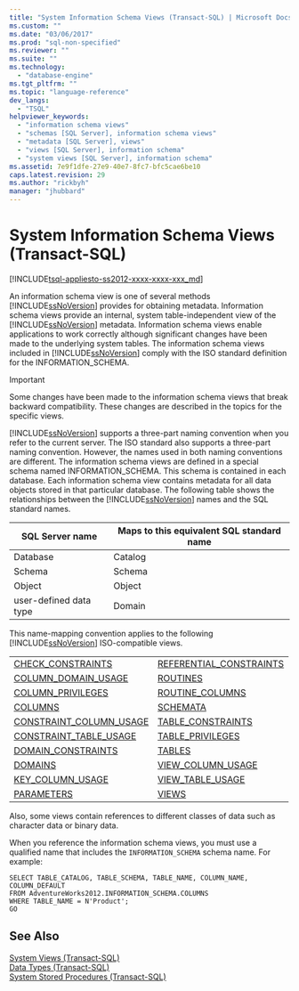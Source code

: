 ```yaml
---
title: "System Information Schema Views (Transact-SQL) | Microsoft Docs"
ms.custom: ""
ms.date: "03/06/2017"
ms.prod: "sql-non-specified"
ms.reviewer: ""
ms.suite: ""
ms.technology: 
  - "database-engine"
ms.tgt_pltfrm: ""
ms.topic: "language-reference"
dev_langs: 
  - "TSQL"
helpviewer_keywords: 
  - "information schema views"
  - "schemas [SQL Server], information schema views"
  - "metadata [SQL Server], views"
  - "views [SQL Server], information schema"
  - "system views [SQL Server], information schema"
ms.assetid: 7e9f1dfe-27e9-40e7-8fc7-bfc5cae6be10
caps.latest.revision: 29
ms.author: "rickbyh"
manager: "jhubbard"
---
```

# System Information Schema Views (Transact-SQL)
[!INCLUDE[tsql-appliesto-ss2012-xxxx-xxxx-xxx_md](../../../integration-services/system/stored-procedures/includes/tsql-appliesto-ss2012-xxxx-xxxx-xxx-md.md)]

  An information schema view is one of several methods [!INCLUDE[ssNoVersion](../../../advanced-analytics/r-services/includes/ssnoversion-md.md)] provides for obtaining metadata. Information schema views provide an internal, system table-independent view of the [!INCLUDE[ssNoVersion](../../../advanced-analytics/r-services/includes/ssnoversion-md.md)] metadata. Information schema views enable applications to work correctly although significant changes have been made to the underlying system tables. The information schema views included in [!INCLUDE[ssNoVersion](../../../advanced-analytics/r-services/includes/ssnoversion-md.md)] comply with the ISO standard definition for the INFORMATION_SCHEMA.  
  
> [!IMPORTANT]  
>  Some changes have been made to the information schema views that break backward compatibility. These changes are described in the topics for the specific views.  
  
 [!INCLUDE[ssNoVersion](../../../advanced-analytics/r-services/includes/ssnoversion-md.md)] supports a three-part naming convention when you refer to the current server. The ISO standard also supports a three-part naming convention. However, the names used in both naming conventions are different. The information schema views are defined in a special schema named INFORMATION_SCHEMA. This schema is contained in each database. Each information schema view contains metadata for all data objects stored in that particular database. The following table shows the relationships between the [!INCLUDE[ssNoVersion](../../../advanced-analytics/r-services/includes/ssnoversion-md.md)] names and the SQL standard names.  
  
|SQL Server name|Maps to this equivalent SQL standard name|  
|---------------------|-----------------------------------------------|  
|Database|Catalog|  
|Schema|Schema|  
|Object|Object|  
|user-defined data type|Domain|  
  
 This name-mapping convention applies to the following [!INCLUDE[ssNoVersion](../../../advanced-analytics/r-services/includes/ssnoversion-md.md)] ISO-compatible views.  
  
|||  
|-|-|  
|[CHECK_CONSTRAINTS](../../../relational-databases/reference/system-information-schema-views/check-constraints-transact-sql.md)|[REFERENTIAL_CONSTRAINTS](../../../relational-databases/reference/system-information-schema-views/referential-constraints-transact-sql.md)|  
|[COLUMN_DOMAIN_USAGE](../../../relational-databases/reference/system-information-schema-views/column-domain-usage-transact-sql.md)|[ROUTINES](../../../relational-databases/reference/system-information-schema-views/routines-transact-sql.md)|  
|[COLUMN_PRIVILEGES](../../../relational-databases/reference/system-information-schema-views/column-privileges-transact-sql.md)|[ROUTINE_COLUMNS](../../../relational-databases/reference/system-information-schema-views/routine-columns-transact-sql.md)|  
|[COLUMNS](../../../relational-databases/reference/system-information-schema-views/columns-transact-sql.md)|[SCHEMATA](../../../relational-databases/reference/system-information-schema-views/schemata-transact-sql.md)|  
|[CONSTRAINT_COLUMN_USAGE](../../../relational-databases/reference/system-information-schema-views/constraint-column-usage-transact-sql.md)|[TABLE_CONSTRAINTS](../../../relational-databases/reference/system-information-schema-views/table-constraints-transact-sql.md)|  
|[CONSTRAINT_TABLE_USAGE](../../../relational-databases/reference/system-information-schema-views/constraint-table-usage-transact-sql.md)|[TABLE_PRIVILEGES](../../../relational-databases/reference/system-information-schema-views/table-privileges-transact-sql.md)|  
|[DOMAIN_CONSTRAINTS](../../../relational-databases/reference/system-information-schema-views/domain-constraints-transact-sql.md)|[TABLES](../../../relational-databases/reference/system-information-schema-views/tables-transact-sql.md)|  
|[DOMAINS](../../../relational-databases/reference/system-information-schema-views/domains-transact-sql.md)|[VIEW_COLUMN_USAGE](../../../relational-databases/reference/system-information-schema-views/view-column-usage-transact-sql.md)|  
|[KEY_COLUMN_USAGE](../../../relational-databases/reference/system-information-schema-views/key-column-usage-transact-sql.md)|[VIEW_TABLE_USAGE](../../../relational-databases/reference/system-information-schema-views/view-table-usage-transact-sql.md)|  
|[PARAMETERS](../../../relational-databases/reference/system-information-schema-views/parameters-transact-sql.md)|[VIEWS](../../../relational-databases/reference/system-information-schema-views/views-transact-sql.md)|  
  
 Also, some views contain references to different classes of data such as character data or binary data.  
  
 When you reference the information schema views, you must use a qualified name that includes the `INFORMATION_SCHEMA` schema name. For example:  
  
```  
SELECT TABLE_CATALOG, TABLE_SCHEMA, TABLE_NAME, COLUMN_NAME, COLUMN_DEFAULT  
FROM AdventureWorks2012.INFORMATION_SCHEMA.COLUMNS  
WHERE TABLE_NAME = N'Product';  
GO  
```  
  
## See Also  
 [System Views &#40;Transact-SQL&#41;](http://msdn.microsoft.com/library/35a6161d-7f43-4e00-bcd3-3091f2015e90)   
 [Data Types &#40;Transact-SQL&#41;](../../../t-sql/data-types/data-types-transact-sql.md)   
 [System Stored Procedures &#40;Transact-SQL&#41;](../../../relational-databases/reference/system-stored-procedures/system-stored-procedures-transact-sql.md)  
  
  